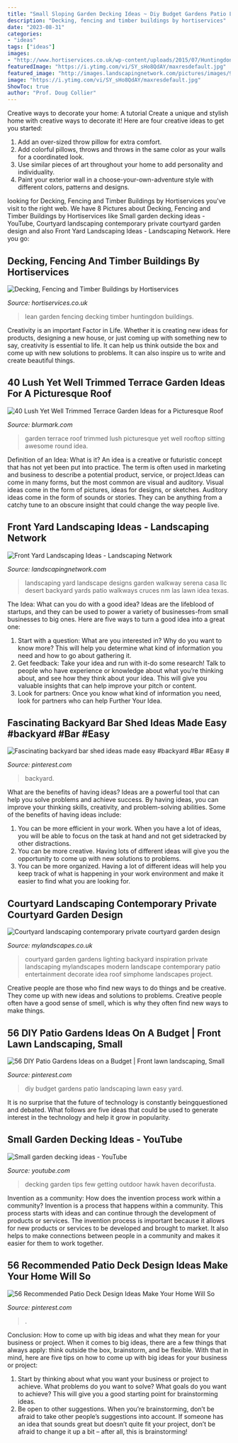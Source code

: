 ```yaml
---
title: "Small Sloping Garden Decking Ideas ~ Diy Budget Gardens Patio Landscaping Lawn Easy Yard"
description: "Decking, fencing and timber buildings by hortiservices"
date: "2023-08-31"
categories:
- "ideas"
tags: ["ideas"]
images:
- "http://www.hortiservices.co.uk/wp-content/uploads/2015/07/Huntingdon-garden-lean-to.jpg"
featuredImage: "https://i.ytimg.com/vi/SY_sHo8QdAY/maxresdefault.jpg"
featured_image: "http://images.landscapingnetwork.com/pictures/images/900x705Max/front-yard-landscaping_15/garden-walkway-casa-serena-landscape-designs-llc_2825.jpg"
image: "https://i.ytimg.com/vi/SY_sHo8QdAY/maxresdefault.jpg"
ShowToc: true
author: "Prof. Doug Collier"
---
```



Creative ways to decorate your home: A tutorial
Create a unique and stylish home with creative ways to decorate it! Here are four creative ideas to get you started: 
1. Add an over-sized throw pillow for extra comfort.
2. Add colorful pillows, throws and throws in the same color as your walls for a coordinated look. 
3. Use similar pieces of art throughout your home to add personality and individuality. 
4. Paint your exterior wall in a choose-your-own-adventure style with different colors, patterns and designs.

	

		
looking for Decking, Fencing and Timber Buildings by Hortiservices you've visit to the right web. We have 8 Pictures about Decking, Fencing and Timber Buildings by Hortiservices like Small garden decking ideas - YouTube, Courtyard landscaping contemporary private courtyard garden design and also Front Yard Landscaping Ideas - Landscaping Network. Here you go:
		
    
## Decking, Fencing And Timber Buildings By Hortiservices

<img loading=lazy src="http://www.hortiservices.co.uk/wp-content/uploads/2015/07/Huntingdon-garden-lean-to.jpg" onerror="this.onerror=null;this.src='https://tse1.mm.bing.net/th?id=OIP.9m3Q6OgPB066QejppQxyPgHaJ4&amp;pid=15.1';" alt="Decking, Fencing and Timber Buildings by Hortiservices">

_Source: hortiservices.co.uk_

>lean garden fencing decking timber huntingdon buildings. 

	

Creativity is an important Factor in Life. Whether it is creating new ideas for products, designing a new house, or just coming up with something new to say, creativity is essential to life. It can help us think outside the box and come up with new solutions to problems. It can also inspire us to write and create beautiful things.

    
## 40 Lush Yet Well Trimmed Terrace Garden Ideas For A Picturesque Roof

<img loading=lazy src="https://www.blurmark.com/wp-content/uploads/2017/07/Beautiful-Garden-On-Terrace.jpg" onerror="this.onerror=null;this.src='https://tse4.mm.bing.net/th?id=OIP.QA5PtkvFXlZQmXHTZNsSFwAAAA&amp;pid=15.1';" alt="40 Lush Yet Well Trimmed Terrace Garden Ideas for a Picturesque Roof">

_Source: blurmark.com_

>garden terrace roof trimmed lush picturesque yet well rooftop sitting awesome round idea. 

	

Definition of an Idea: What is it?
An idea is a creative or futuristic concept that has not yet been put into practice. The term is often used in marketing and business to describe a potential product, service, or project.Ideas can come in many forms, but the most common are visual and auditory. Visual ideas come in the form of pictures, ideas for designs, or sketches. Auditory ideas come in the form of sounds or stories. They can be anything from a catchy tune to an obscure insight that could change the way people live.

    
## Front Yard Landscaping Ideas - Landscaping Network

<img loading=lazy src="http://images.landscapingnetwork.com/pictures/images/900x705Max/front-yard-landscaping_15/garden-walkway-casa-serena-landscape-designs-llc_2825.jpg" onerror="this.onerror=null;this.src='https://tse4.mm.bing.net/th?id=OIP.xeBdNhkWoxYQRDNR-6A-EgHaFj&amp;pid=15.1';" alt="Front Yard Landscaping Ideas - Landscaping Network">

_Source: landscapingnetwork.com_

>landscaping yard landscape designs garden walkway serena casa llc desert backyard yards patio walkways cruces nm las lawn idea texas. 

	

The Idea: What can you do with a good idea?
Ideas are the lifeblood of startups, and they can be used to power a variety of businesses-from small businesses to big ones. Here are five ways to turn a good idea into a great one:
1. Start with a question: What are you interested in? Why do you want to know more? This will help you determine what kind of information you need and how to go about gathering it.
2. Get feedback: Take your idea and run with it-do some research! Talk to people who have experience or knowledge about what you’re thinking about, and see how they think about your idea. This will give you valuable insights that can help improve your pitch or content.
3. Look for partners: Once you know what kind of information you need, look for partners who can help Further Your Idea.

    
## Fascinating Backyard Bar Shed Ideas Made Easy #backyard #Bar #Easy #

<img loading=lazy src="https://i.pinimg.com/736x/98/e3/a9/98e3a9897e953cdbad051700d97f0f06.jpg" onerror="this.onerror=null;this.src='https://tse1.mm.bing.net/th?id=OIP.dySV0yvSyyLaok1akxPgEAHaNK&amp;pid=15.1';" alt="Fascinating backyard bar shed ideas made easy #backyard #Bar #Easy #">

_Source: pinterest.com_

>backyard. 

	

What are the benefits of having ideas?
Ideas are a powerful tool that can help you solve problems and achieve success. By having ideas, you can improve your thinking skills, creativity, and problem-solving abilities. Some of the benefits of having ideas include: 
1) You can be more efficient in your work. When you have a lot of ideas, you will be able to focus on the task at hand and not get sidetracked by other distractions. 
2) You can be more creative. Having lots of different ideas will give you the opportunity to come up with new solutions to problems. 
3) You can be more organized. Having a lot of different ideas will help you keep track of what is happening in your work environment and make it easier to find what you are looking for.

    
## Courtyard Landscaping Contemporary Private Courtyard Garden Design

<img loading=lazy src="https://www.mylandscapes.co.uk/courtyard-gardens/courtyard-landscaping/private-courtyard-garden.jpg" onerror="this.onerror=null;this.src='https://tse2.mm.bing.net/th?id=OIP.YludYURuVaYiFlr1URUv6gHaEo&amp;pid=15.1';" alt="Courtyard landscaping contemporary private courtyard garden design">

_Source: mylandscapes.co.uk_

>courtyard garden gardens lighting backyard inspiration private landscaping mylandscapes modern landscape contemporary patio entertainment decorate idea roof simphome landscapes project. 

	

Creative people are those who find new ways to do things and be creative. They come up with new ideas and solutions to problems. Creative people often have a good sense of smell, which is why they often find new ways to make things.

    
## 56 DIY Patio Gardens Ideas On A Budget | Front Lawn Landscaping, Small

<img loading=lazy src="https://i.pinimg.com/736x/c2/c0/cb/c2c0cb39d2239ad1aa652412de068d06.jpg" onerror="this.onerror=null;this.src='https://tse3.mm.bing.net/th?id=OIP.zz6OfFICkPuhZ5SnuDYxygHaKS&amp;pid=15.1';" alt="56 DIY Patio Gardens Ideas on a Budget | Front lawn landscaping, Small">

_Source: pinterest.com_

>diy budget gardens patio landscaping lawn easy yard. 

	

It is no surprise that the future of technology is constantly beingquestioned and debated. What follows are five ideas that could be used to generate interest in the technology and help it grow in popularity.

    
## Small Garden Decking Ideas - YouTube

<img loading=lazy src="https://i.ytimg.com/vi/SY_sHo8QdAY/maxresdefault.jpg" onerror="this.onerror=null;this.src='https://tse2.mm.bing.net/th?id=OIP.i0v0TOfJSoGkDBFKxPp7-wHaEK&amp;pid=15.1';" alt="Small garden decking ideas - YouTube">

_Source: youtube.com_

>decking garden tips few getting outdoor hawk haven decorifusta. 

	

Invention as a community: How does the invention process work within a community?
Invention is a process that happens within a community. This process starts with ideas and can continue through the development of products or services. The invention process is important because it allows for new products or services to be developed and brought to market. It also helps to make connections between people in a community and makes it easier for them to work together.

    
## 56 Recommended Patio Deck Design Ideas Make Your Home Will So

<img loading=lazy src="https://i.pinimg.com/736x/63/62/61/6362612618b9c04c30dbe7c758f91c5f.jpg" onerror="this.onerror=null;this.src='https://tse4.mm.bing.net/th?id=OIP.bKji0jynZE4dczDe_zRgyQHaJl&amp;pid=15.1';" alt="56 Recommended Patio Deck Design Ideas Make Your Home Will So">

_Source: pinterest.com_

>. 

	

Conclusion: How to come up with big ideas and what they mean for your business or project.
When it comes to big ideas, there are a few things that always apply: think outside the box, brainstorm, and be flexible. With that in mind, here are five tips on how to come up with big ideas for your business or project: 
1. Start by thinking about what you want your business or project to achieve. What problems do you want to solve? What goals do you want to achieve? This will give you a good starting point for brainstorming ideas. 
2. Be open to other suggestions. When you’re brainstorming, don’t be afraid to take other people’s suggestions into account. If someone has an idea that sounds great but doesn’t quite fit your project, don’t be afraid to change it up a bit – after all, this is brainstorming! 

